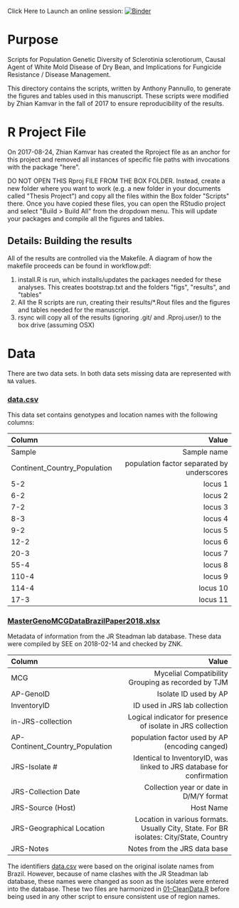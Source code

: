 
Click Here to Launch an online session: [![Binder](http://mybinder.org/badge.svg)](http://beta.mybinder.org/v2/gh/everhartlab/brazil-sclerotinia-2017/master)

Purpose
=======

Scripts for Population Genetic Diversity of Sclerotinia sclerotiorum, Causal Agent of White Mold Disease of Dry Bean, and Implications for Fungicide Resistance / Disease Management.

This directory contains the scripts, written by Anthony Pannullo, to generate the figures and tables used in this manuscript. These scripts were modified by Zhian Kamvar in the fall of 2017 to ensure reproducibility of the results.  

R Project File
==============

On 2017-08-24, Zhian Kamvar has created the Rproject file as an anchor for this project and removed all instances of specific file paths with invocations with the package "here".

DO NOT OPEN THIS Rproj FILE FROM THE BOX FOLDER. Instead, create a new folder where you want to work (e.g. a new folder in your documents called "Thesis Project") and copy all the files within the Box folder "Scripts" there. Once you have copied these files, you can open the RStudio project and select "Build > Build All" from the dropdown menu. This will update your packages and compile all the figures and tables. 

Details: Building the results
-----------------------------

All of the results are controlled via the Makefile. A diagram of how the makefile proceeds can be found in workflow.pdf:

 1. install.R is run, which installs/updates the packages needed for these analyses. This creates bootstrap.txt and the folders "figs", "results", and "tables"
 2. All the R scripts are run, creating their results/*.Rout files and the figures and tables needed for the manuscript.
 3. rsync will copy all of the results (ignoring .git/ and .Rproj.user/) to the box drive (assuming OSX)
 
 
Data
=====

There are two data sets. In both data sets missing data are represented with 
`NA` values. 

### [data.csv]

This data set contains genotypes and location names with the following columns:

|Column                       |                                     Value |
|:----------------------------|------------------------------------------:|
|Sample                       | Sample name                               |
|Continent_Country_Population | population factor separated by underscores|
|5-2                          | locus  1                                  |
|6-2                          | locus  2                                  |
|7-2                          | locus  3                                  |
|8-3                          | locus  4                                  |
|9-2                          | locus  5                                  |
|12-2                         | locus  6                                  |
|20-3                         | locus  7                                  |
|55-4                         | locus  8                                  |
|110-4                        | locus  9                                  |
|114-4                        | locus 10                                  |
|17-3                         | locus 11                                  |


### [MasterGenoMCGDataBrazilPaper2018.xlsx]

Metadata of information from the JR Steadman lab database. These data were 
compiled by SEE on 2018-02-14 and checked by ZNK. 

|Column                          |                                               Value|
|:-------------------------------|---------------------------------------------------:|
|MCG                             | Mycelial Compatibility Grouping as recorded by TJM |
|AP-GenoID                       | Isolate ID used by AP                              |
|InventoryID                     | ID used in JRS lab collection                      |
|in-JRS-collection               | Logical indicator for presence of isolate in JRS collection|
|AP-Continent_Country_Population | population factor used by AP (encoding canged)     |
|JRS-Isolate #                   | Identical to InventoryID, was linked to JRS database for confirmation |
|JRS-Collection Date             | Collection year or date in D/M/Y format            |
|JRS-Source (Host)               | Host Name                                          |
|JRS-Geographical Location       | Location in various formats. Usually City, State. For BR isolates: City/State, Country |
|JRS-Notes                       | Notes from the JRS data base                       |


The identifiers [data.csv] were based on the original isolate names from Brazil.
However, because of name clashes with the JR Steadman lab database, these names 
were changed as soon as the isolates were entered into the database. These two
files are harmonized in [01-CleanData.R] before being used in any other script
to ensure consistent use of region names. 
 
[data.csv]: data/data.csv
[MasterGenoMCGDataBrazilPaper2018.xlsx]: data/MasterGenoMCGDataBrazilPaper2018.xlsx
[01-CleanData.R]: 01-CleanData.R